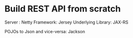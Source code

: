# Build REST API from scratch 


Server : Netty
Framework: Jersey 
Underlying Library: JAX-RS

POJOs to Json and vice-versa: Jackson
